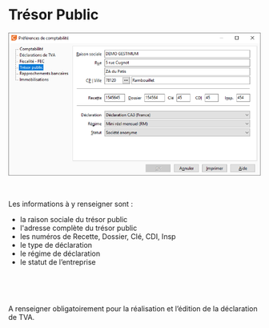 # Trésor Public




![](OngletTresorPublic.png)


 


Les informations à y renseigner sont :


* la raison sociale du trésor public
* l'adresse complète du trésor public
* les numéros de Recette, Dossier, Clé, CDI, Insp
* le type de déclaration
* le régime de déclaration
* le statut de l’entreprise


 


 


A renseigner obligatoirement pour la réalisation et l’édition de la déclaration de TVA.



